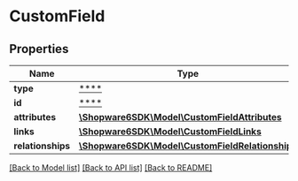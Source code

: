 # CustomField

## Properties
Name | Type | Description | Notes
------------ | ------------- | ------------- | -------------
**type** | [****](.md) |  | [optional] 
**id** | [****](.md) |  | [optional] 
**attributes** | [**\Shopware6SDK\Model\CustomFieldAttributes**](CustomFieldAttributes.md) |  | [optional] 
**links** | [**\Shopware6SDK\Model\CustomFieldLinks**](CustomFieldLinks.md) |  | [optional] 
**relationships** | [**\Shopware6SDK\Model\CustomFieldRelationships**](CustomFieldRelationships.md) |  | [optional] 

[[Back to Model list]](../../README.md#documentation-for-models) [[Back to API list]](../../README.md#documentation-for-api-endpoints) [[Back to README]](../../README.md)

